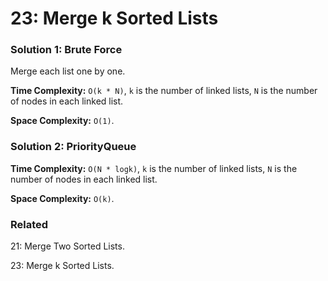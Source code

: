 # 23: Merge k Sorted Lists

### Solution 1: Brute Force
Merge each list one by one.

**Time Complexity:** `O(k * N)`, `k` is the number of linked lists, `N` is the number of nodes in each linked list.

**Space Complexity:** `O(1)`.

### Solution 2: PriorityQueue
**Time Complexity:** `O(N * logk)`, `k` is the number of linked lists, `N` is the number of nodes in each linked list.

**Space Complexity:** `O(k)`.

### Related
21: Merge Two Sorted Lists.

23: Merge k Sorted Lists.